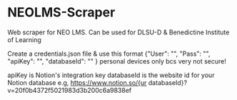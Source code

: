 # NEOLMS-Scraper
Web scraper for NEO LMS. Can be used for DLSU-D &amp; Benedictine Institute of Learning

Create a credentials.json file & use this format
{"User": "",
"Pass": "",
"apiKey": "",
"databaseId": "" 
}
personal devices only bcs very not secure!

apiKey is Notion's integration key
databaseId is the website id for your Notion database e.g, https://www.notion.so/{ur databaseId}?v=20f0b4372f5021983d3b200c6a9838ef